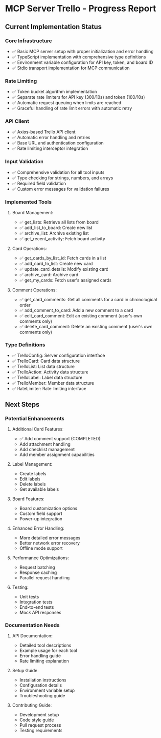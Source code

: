 # MCP Server Trello - Progress Report

## Current Implementation Status

### Core Infrastructure
- ✅ Basic MCP server setup with proper initialization and error handling
- ✅ TypeScript implementation with comprehensive type definitions
- ✅ Environment variable configuration for API key, token, and board ID
- ✅ Stdio transport implementation for MCP communication

### Rate Limiting
- ✅ Token bucket algorithm implementation
- ✅ Separate rate limiters for API key (300/10s) and token (100/10s)
- ✅ Automatic request queuing when limits are reached
- ✅ Graceful handling of rate limit errors with automatic retry

### API Client
- ✅ Axios-based Trello API client
- ✅ Automatic error handling and retries
- ✅ Base URL and authentication configuration
- ✅ Rate limiting interceptor integration

### Input Validation
- ✅ Comprehensive validation for all tool inputs
- ✅ Type checking for strings, numbers, and arrays
- ✅ Required field validation
- ✅ Custom error messages for validation failures

### Implemented Tools
1. Board Management:
   - ✅ get_lists: Retrieve all lists from board
   - ✅ add_list_to_board: Create new list
   - ✅ archive_list: Archive existing list
   - ✅ get_recent_activity: Fetch board activity

2. Card Operations:
   - ✅ get_cards_by_list_id: Fetch cards in a list
   - ✅ add_card_to_list: Create new card
   - ✅ update_card_details: Modify existing card
   - ✅ archive_card: Archive card
   - ✅ get_my_cards: Fetch user's assigned cards

3. Comment Operations:
   - ✅ get_card_comments: Get all comments for a card in chronological order
   - ✅ add_comment_to_card: Add a new comment to a card
   - ✅ edit_card_comment: Edit an existing comment (user's own comments only)
   - ✅ delete_card_comment: Delete an existing comment (user's own comments only)

### Type Definitions
- ✅ TrelloConfig: Server configuration interface
- ✅ TrelloCard: Card data structure
- ✅ TrelloList: List data structure
- ✅ TrelloAction: Activity data structure
- ✅ TrelloLabel: Label data structure
- ✅ TrelloMember: Member data structure
- ✅ RateLimiter: Rate limiting interface

## Next Steps

### Potential Enhancements
1. Additional Card Features:
   - ✅ Add comment support (COMPLETED)
   - Add attachment handling
   - Add checklist management
   - Add member assignment capabilities

2. Label Management:
   - Create labels
   - Edit labels
   - Delete labels
   - Get available labels

3. Board Features:
   - Board customization options
   - Custom field support
   - Power-up integration

4. Enhanced Error Handling:
   - More detailed error messages
   - Better network error recovery
   - Offline mode support

5. Performance Optimizations:
   - Request batching
   - Response caching
   - Parallel request handling

6. Testing:
   - Unit tests
   - Integration tests
   - End-to-end tests
   - Mock API responses

### Documentation Needs
1. API Documentation:
   - Detailed tool descriptions
   - Example usage for each tool
   - Error handling guide
   - Rate limiting explanation

2. Setup Guide:
   - Installation instructions
   - Configuration details
   - Environment variable setup
   - Troubleshooting guide

3. Contributing Guide:
   - Development setup
   - Code style guide
   - Pull request process
   - Testing requirements
